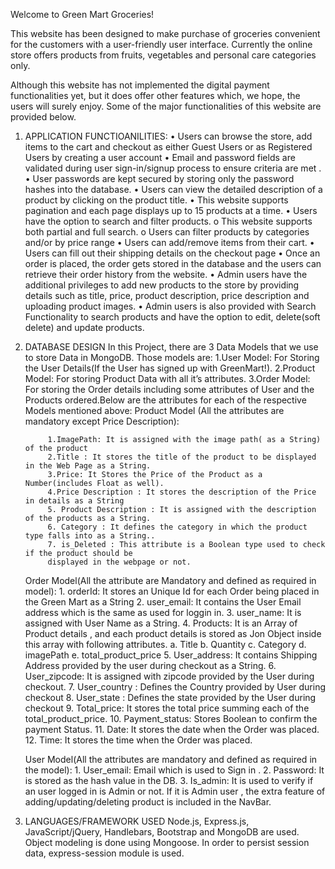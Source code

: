Welcome to Green Mart Groceries!


This website has been designed to make purchase of groceries convenient for the customers with a user-friendly user interface. Currently the online store offers products from fruits, vegetables and personal care categories only.

Although this website has not implemented the digital payment functionalities yet, but it does offer other features which, we hope, the users will surely enjoy. Some of the major functionalities of this website are provided below.

1. APPLICATION FUNCTIOANILITIES:
• Users can browse the store, add items to the cart and checkout as either Guest Users or as Registered Users by creating a user account
• Email and password fields are validated during user sign-in/signup process to ensure criteria are met .
• User passwords are kept secured by storing only the password hashes into the database.
• Users can view the detailed description of a product by clicking on the product title.
• This website supports pagination and each page displays up to 15 products at a time.
• Users have the option to search and filter products.
o This website supports both partial and full search.
o Users can filter products by categories and/or by price range
• Users can add/remove items from their cart.
• Users can fill out their shipping details on the checkout page
• Once an order is placed, the order gets stored in the database and the users can retrieve their order history from the website.
• Admin users have the additional privileges to add new products to the store by providing
details such as title, price, product description, price description and uploading product images.
• Admin users is also provided with Search Functionality to search products and have the option to edit, delete(soft delete) and update products.

2. DATABASE DESIGN
In this Project, there are 3 Data Models that we use to store Data in MongoDB. Those models are: 1.User Model: For Storing the User Details(If the User has signed up with GreenMart!). 2.Product Model: For storing Product Data with all it’s attributes. 3.Order Model: For storing the Order details including some attributes of User and the Products ordered.Below are the attributes for each of the respective Models mentioned above:
    Product Model (All the attributes are mandatory except Price Description):  

            1.ImagePath: It is assigned with the image path( as a String) of the product
            2.Title : It stores the title of the product to be displayed in the Web Page as a String.
            3.Price: It Stores the Price of the Product as a Number(includes Float as well).
            4.Price Description : It stores the description of the Price in details as a String
            5. Product Description : It is assigned with the description of the products as a String.
            6. Category : It defines the category in which the product type falls into as a String..
            7. is_Deleted : This attribute is a Boolean type used to check if the product should be
            displayed in the webpage or not.

    Order Model(All the attribute are Mandatory and defined as required in model):
            1. orderId: It stores an Unique Id for each Order being placed in the Green Mart as a String
            2. user_email: It contains the User Email address which is the same as used for loggin in.
            3. user_name: It is assigned with User Name as a String.
            4. Products: It is an Array of Product details , and each product details is stored as Jon
                    Object inside this array with following attributes.
                            a. Title
                            b. Quantity
                            c. Category
                            d. imagePath
                            e. total_product_price
            5. User_address: It contains Shipping Address provided by the user during checkout as a
                    String.
            6. User_zipcode: It is assigned with zipcode provided by the User during checkout.
            7. User_country : Defines the Country provided by User during checkout
            8. User_state : Defines the state provided by the User during checkout
            9. Total_price: It stores the total price summing each of the total_product_price.
            10. Payment_status: Stores Boolean to confirm the payment Status.
            11. Date: It stores the date when the Order was placed.
            12. Time: It stores the time when the Order was placed.

    User Model(All the attributes are mandatory and defined as required in the model):
            1. User_email: Email which is used to Sign in .
            2. Password: It is stored as the hash value in the DB.
            3. Is_admin: It is used to verify if an user logged in is Admin or not. If it is Admin user ,
                    the extra feature of adding/updating/deleting product is included in the NavBar.
3. LANGUAGES/FRAMEWORK USED
Node.js, Express.js, JavaScript/jQuery, Handlebars, Bootstrap and MongoDB are used. Object modeling is done using Mongoose. In order to persist session data, express-session module is used.

